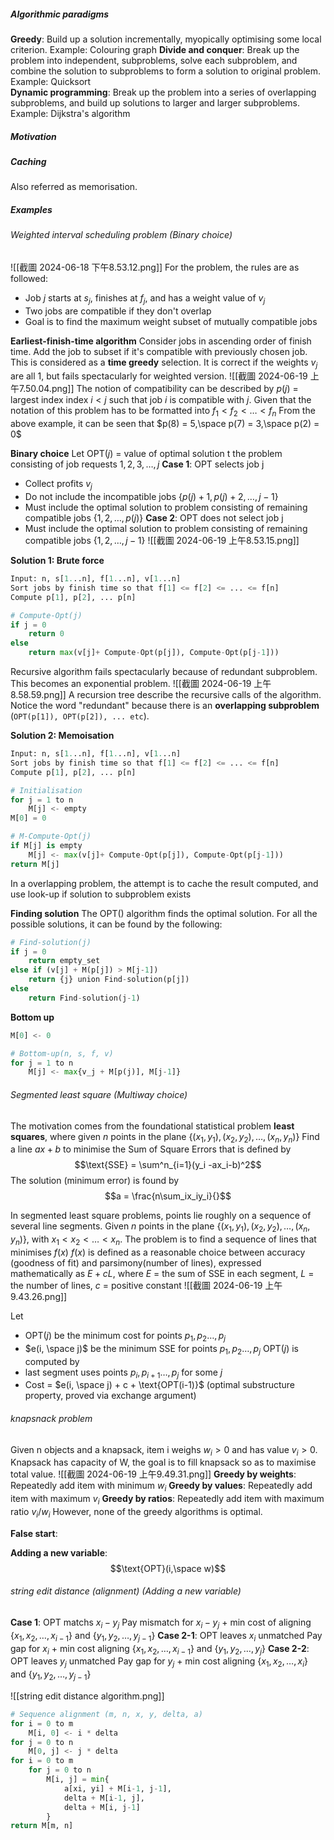 
##### Algorithmic paradigms
**Greedy**: Build up a solution incrementally, myopically optimising some local criterion. 
Example: Colouring graph
**Divide and conquer**: Break up the problem into independent, subproblems, solve each subproblem, and combine the solution to subproblems to form a solution to original problem.
Example: Quicksort  
**Dynamic programming**: Break up the problem into a series of overlapping subproblems, and build up solutions to larger and larger subproblems. 
Example: Dijkstra's algorithm




##### Motivation


##### Caching
Also referred as memorisation. 

##### Examples
###### Weighted interval scheduling problem (Binary choice)
![[截圖 2024-06-18 下午8.53.12.png]]
For the problem, the rules are as followed:
- Job $j$ starts at $s_j$, finishes at $f_j$, and has a weight value of $v_j$
- Two jobs are compatible if they don't overlap
- Goal is to find the maximum weight subset of mutually compatible jobs

**Earliest-finish-time algorithm**
Consider jobs in ascending order of finish time. Add the job to subset if it's compatible with previously chosen job. 
This is considered as a **time greedy** selection. It is correct if the weights $v_j$ are all 1, but fails spectacularly for weighted version. ![[截圖 2024-06-19 上午7.50.04.png]]
The notion of compatibility can be described by $p(j)$ = largest index index $i < j$ such that job $i$ is compatible with $j$. Given that the notation of this problem has to be formatted into $f_1 < f_2 < \dots < f_n$ 
From the above example, it can be seen that $p(8) = 5,\space p(7) = 3,\space p(2) = 0$

**Binary choice** 
Let $\text{OPT}(j)$ = value of optimal solution t the problem consisting of job requests $1, 2, 3, \dots, j$
**Case 1**: OPT selects job j
- Collect profits $v_j$
- Do not include the incompatible jobs {$p(j)+1, p(j)+2, \dots, j-1$}
- Must include the optimal solution to problem consisting of remaining compatible jobs {$1, 2, \dots, p(j)$}
**Case 2**: OPT does not select job j
- Must include the optimal solution to problem consisting of remaining compatible jobs {$1,2, \dots, j-1$}
![[截圖 2024-06-19 上午8.53.15.png]]


**Solution 1: Brute force**
```python
Input: n, s[1...n], f[1...n], v[1...n]
Sort jobs by finish time so that f[1] <= f[2] <= ... <= f[n]
Compute p[1], p[2], ... p[n]

# Compute-Opt(j)
if j = 0
	return 0
else
	return max(v[j]+ Compute-Opt(p[j]), Compute-Opt(p[j-1]))
```
Recursive algorithm fails spectacularly because of redundant subproblem. This becomes an exponential problem. 
![[截圖 2024-06-19 上午8.58.59.png]]
A recursion tree describe the recursive calls of the algorithm. Notice the word "redundant" because there is an **overlapping subproblem** (`OPT(p[1]), OPT(p[2]), ... etc`). 


**Solution 2: Memoisation**
```python
Input: n, s[1...n], f[1...n], v[1...n]
Sort jobs by finish time so that f[1] <= f[2] <= ... <= f[n]
Compute p[1], p[2], ... p[n]

# Initialisation
for j = 1 to n 
	M[j] <- empty
M[0] = 0

# M-Compute-Opt(j)
if M[j] is empty
	M[j] <- max(v[j]+ Compute-Opt(p[j]), Compute-Opt(p[j-1]))
return M[j]
```
In a overlapping problem, the attempt is to cache the result computed, and use look-up if solution to subproblem exists

**Finding solution**
The $\text{OPT()}$ algorithm finds the optimal solution. For all the possible solutions, it can be found by the following:
```python
# Find-solution(j)
if j = 0
	return empty_set
else if (v[j] + M(p[j]) > M[j-1])
	return {j} union Find-solution(p[j])
else 
	return Find-solution(j-1)
```
**Bottom up**
```python
M[0] <- 0

# Bottom-up(n, s, f, v)
for j = 1 to n
	M[j] <- max{v_j + M[p(j)], M[j-1]}
```
###### Segmented least square (Multiway choice)
The motivation comes from the foundational statistical problem **least squares**, where given $n$ points in the plane {$(x_1, y_1), (x_2, y_2), \dots, (x_n, y_n)$}
Find a line $ax+b$ to minimise the Sum of Square Errors that is defined by
$$\text{SSE} = \sum^n_{i=1}(y_i -ax_i-b)^2$$
The solution (minimum error) is found by
$$a = \frac{n\sum_ix_iy_i}{}$$

In segmented least square problems, points lie roughly on a sequence of several line segments. 
Given $n$ points in the plane {$(x_1, y_1), (x_2, y_2), \dots, (x_n, y_n)$}, with $x_1 < x_2 < \dots < x_n$. The problem is to find a sequence of lines that minimises $f(x)$
$f(x)$ is defined as a reasonable choice between accuracy (goodness of fit) and parsimony(number of lines), expressed mathematically as $E + cL$, 
where $E$ = the sum of SSE in each segment, $L$ = the number of lines, $c$ = positive constant
![[截圖 2024-06-19 上午9.43.26.png]]

Let 
- $\text{OPT}(j)$ be the minimum cost for points $p_1, p_2 \dots, p_j$
- $e(i, \space j)$ be the minimum SSE for points $p_1, p_2 \dots, p_j$
$\text{OPT}(j)$ is computed by 
- last segment uses points  $p_i, p_{i+1} \dots, p_j$ for some $j$
- Cost = $e(i, \space j) + c + \text{OPT(i-1)}$ (optimal substructure property, proved via exchange argument)


###### knapsnack problem
Given n objects and a knapsack, item i weighs $w_i > 0$ and has value $v_i > 0$. 
Knapsack has capacity of W, the goal is to fill knapsack so as to maximise total value. 
![[截圖 2024-06-19 上午9.49.31.png]]
**Greedy by weights**: Repeatedly add item with minimum $w_i$
**Greedy by values**: Repeatedly add item with maximum $v_i$
**Greedy by ratios**: Repeatedly add item with maximum ratio $v_i / w_i$
However, none of the greedy algorithms is optimal. 

**False start**:

**Adding a new variable**:
$$\text{OPT}(i,\space w)$$
###### string edit distance (alignment) (Adding a new variable)

**Case 1**: $\text{OPT}$ matchs $x_i -y_j$
Pay mismatch for $x_i -y_j$ + min cost of aligning {$x_1, x_2, \dots, x_{i-1}$} and {$y_1, y_2, \dots, y_{j-1}$}
**Case 2-1**: $\text{OPT}$ leaves $x_i$ unmatched
Pay gap for $x_i$ + min cost aligning {$x_1, x_2, \dots, x_{i-1}$} and {$y_1, y_2, \dots, y_{j}$}
**Case 2-2**: $\text{OPT}$ leaves $y_j$ unmatched
Pay gap for $y_j$ + min cost aligning {$x_1, x_2, \dots, x_{i}$} and {$y_1, y_2, \dots, y_{j-1}$}

![[string edit distance algorithm.png]]

```python
# Sequence alignment (m, n, x, y, delta, a)
for i = 0 to m
	M[i, 0] <- i * delta
for j = 0 to n
	M[0, j] <- j * delta
for i = 0 to m 
	for j = 0 to n
		M[i, j] = min{
			a[xi, yi] + M[i-1, j-1],
			delta + M[i-1, j],
			delta + M[i, j-1]
		}
return M[m, n]
```